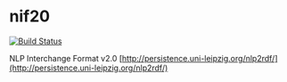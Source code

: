 # nif20

[![Build Status](https://travis-ci.org/ocramz/nif20.png)](https://travis-ci.org/ocramz/nif20)

NLP Interchange Format v2.0 [http://persistence.uni-leipzig.org/nlp2rdf/](http://persistence.uni-leipzig.org/nlp2rdf/)
